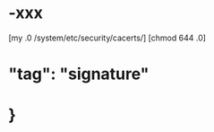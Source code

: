 # -xxx


[my <FILENAME>.0 /system/etc/security/cacerts/]
  [chmod 644 <FILENAME>.0]

#   "tag": "signature"
#    }

  














